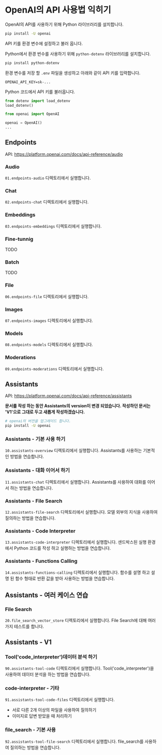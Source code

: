 # OpenAI의 API 사용법 익히기

OpenAI의 API를 사용하기 위해 Python 라이브러리를 설치합니다.

```bash
pip install -U openai
```

API 키를 환경 변수에 설정하고 불러 옵니다.

Python에서 환경 번수를 사용하기 위해 `python-dotenv` 라이브러리를 설치합니다.

```bash
pip install python-dotenv
```

환경 변수를 저장 할 `.env` 파일을 생성하고 아래와 같이 API 키를 입력합니다.

```shell
OPENAI_API_KEY=sk-...
```

Python 코드에서 API 키를 불러옵니다.

```python
from dotenv import load_dotenv
load_dotenv()

from openai import OpenAI

openai = OpenAI()
...
```

## Endpoints

API: <https://platform.openai.com/docs/api-reference/audio>

### Audio

`01.endpoints-audio` 디렉토리에서 실행합니다.

### Chat

`02.endpoints-chat` 디렉토리에서 실행합니다.

### Embeddings

`03.endpoints-embeddings` 디렉토리에서 실행합니다.

### Fine-tunnig

TODO
<!-- `04.endpoints-fine-tuning` 디렉토리에서 실행합니다. -->

### Batch

TODO
<!-- `05.endpoints-batch` 디렉토리에서 실행합니다. -->

### File

`06.endpoints-file` 디렉토리에서 실행합니다.

### Images

`07.endpoints-images` 디렉토리에서 실행합니다.

### Models

`08.endpoints-models` 디렉토리에서 실행합니다.

### Moderations

`09.endpoints-moderations` 디렉토리에서 실행합니다.

## Assistants

API: <https://platform.openai.com/docs/api-reference/assistants>

**문서를 작성 하는 동안 Assistants의 version이 변경 되었습니다. 작성하던 문서는 'V1'으로 그대로 두고 새롭게 작성하겠습니다.**

```bash
# openai의 버전을 업그레이드 합니다.
pip install -U openai
```

### Assistants - 기본 사용 하기

`10.assistants-overview` 디렉토리에서 실행합니다. Assistants를 사용하는 기본적인 방법을 연습합니다.

### Assistants - 대화 이어서 하기

`11.assistants-chat` 디렉토리에서 실행합니다. Assistants를 사용하여 대화를 이어서 하는 방법을 연습합니다.

### Assistants - File Search

`12.assistants-file-search` 디렉토리에서 실행합니다. 모델 외부의 지식을 사용하여 질의하는 방법을 연습합니다.

### Assistants - Code Interpreter

`13.assistants-code-interpreter` 디렉토리에서 실행합니다. 샌드박스된 실행 환경에서 Python 코드를 작성 하고 실행하는 방법을 연습합니다.

### Assistants - Functions Calling

`14.assistants-functions-calling` 디렉토리에서 실행합니다. 함수를 설명 하고 설명 된 함수 형태로 반환 값을 받아 사용하는 방법을 연습합니다.

## Assistants - 여러 케이스 연습

### File Search

`20.file_search_vector_store` 디렉토리에서 실행합니다. File Search에 대해 여러가지 테스트를 합니다.

## Assistants - V1

### Tool('code_interpreter')데이터 분석 하기

`90.assistants-tool-code` 디렉토리에서 실행합니다. Tool('code_interpreter')을 사용하여 데이터 분석을 하는 방법을 연습합니다.

### code-interpreter - 기타

`91.assistants-tool-code-files` 디렉토리에서 실행합니다.

- 서로 다른 2개 이상의 파일을 사용하여 질의하기
- 이미지로 답변 받았을 때 처리하기

### file_search - 기본 사용

`92.assistants-tool-file-search` 디렉토리에서 실행합니다. file_search를 사용하여 질의하는 방법을 연습합니다.
